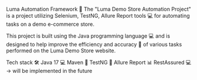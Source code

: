 Luma Automation Framework 🚀 The "Luma Demo Store Automation Project" is a project utilizing Selenium, TestNG, Allure Report tools 💻 for automating tasks on a demo e-commerce store.

This project is built using the Java programming language 💻 and is designed to help improve the efficiency and accuracy 🎯 of various tasks performed on the Luma Demo Store website.

Tech stack 🛠️ Java 17 💻 Maven 🔧 TestNG 🧪 Allure Report 📊 RestAssured 💻 -> will be implemented in the future
